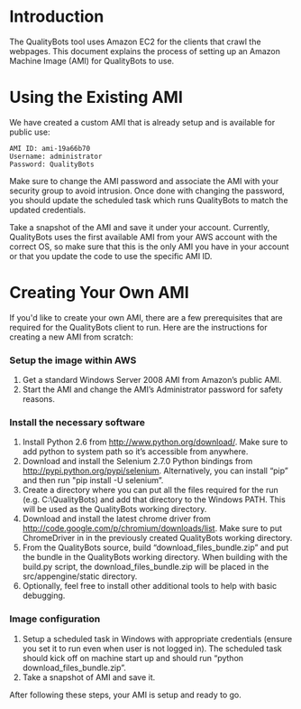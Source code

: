 # Introduction #

The QualityBots tool uses Amazon EC2 for the clients that crawl the webpages. This document explains the process of setting up an Amazon Machine Image (AMI) for QualityBots to use.


# Using the Existing AMI #

We have created a custom AMI that is already setup and is available for public use:
```
AMI ID: ami-19a66b70
Username: administrator
Password: QualityBots
```

Make sure to change the AMI password and associate the AMI with your security group to avoid intrusion. Once done with changing the password, you should update the scheduled task which runs QualityBots to match the  updated credentials.

Take a snapshot of the AMI and save it under your account. Currently, QualityBots uses the first available AMI from your AWS account with the correct OS, so make sure that this is the only AMI you have in your account or that you update the code to use the specific AMI ID.

# Creating Your Own AMI #

If you'd like to create your own AMI, there are a few prerequisites that are required for the QualityBots client to run. Here are the instructions for creating a new AMI from scratch:

### Setup the image within AWS ###
  1. Get a standard Windows Server 2008 AMI from Amazon’s public AMI.
  1. Start the AMI and change the AMI’s Administrator password for safety reasons.

### Install the necessary software ###
  1. Install Python 2.6 from http://www.python.org/download/. Make sure to add python to system path so it’s accessible from anywhere.
  1. Download and install the Selenium 2.7.0 Python bindings from http://pypi.python.org/pypi/selenium. Alternatively, you can install “pip” and then run "pip install -U selenium”.
  1. Create a directory where you can put all the files required for the run (e.g. C:\QualityBots) and add that directory to the Windows PATH. This will be used as the QualityBots working directory.
  1. Download and install the latest chrome driver from http://code.google.com/p/chromium/downloads/list. Make sure to put ChromeDriver in in the previously created QualityBots working directory.
  1. From the QualityBots source, build “download\_files\_bundle.zip” and put the bundle in the QualityBots working directory. When building with the build.py script, the download\_files\_bundle.zip will be placed in the src/appengine/static directory.
  1. Optionally, feel free to install other additional tools to help with basic debugging.

### Image configuration ###
  1. Setup a scheduled task in Windows with appropriate credentials (ensure you set it to run even when user is not logged in). The scheduled task should kick off on machine start up and should run “python download\_files\_bundle.zip”.
  1. Take a snapshot of AMI and save it.

After following these steps, your AMI is setup and ready to go.